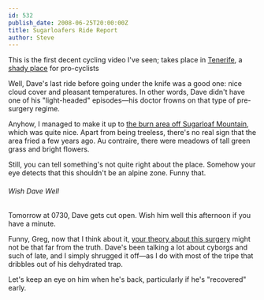 ```yaml
---
id: 532
publish_date: 2008-06-25T20:00:00Z
title: Sugarloafers Ride Report
author: Steve
---
```

  
This is the first decent cycling video I've seen; takes place in [Tenerife](http://tinyurl.com/47o4ba), a [shady place](http://boulderreport.bicycling.com/2007/06/index.html) for pro-cyclists

Well, Dave's last ride before going under the knife was a good one: nice cloud cover and pleasant temperatures. In other words, Dave didn't have one of his "light-headed" episodes—his doctor frowns on that type of pre-surgery regime.

Anyhow, I managed to make it up to [the burn area off Sugarloaf Mountain](http://www.flickr.com/photos/joshualawton/420722786/in/set-72157601025687779/), which was quite nice. Apart from being treeless, there's no real sign that the area fried a few years ago. Au contraire, there were meadows of tall green grass and bright flowers.

Still, you can tell something's not quite right about the place. Somehow your eye detects that this shouldn't be an alpine zone. Funny that.

###### Wish Dave Well

Tomorrow at 0730, Dave gets cut open. Wish him well this afternoon if you have a minute.

Funny, Greg, now that I think about it, [your theory about this surgery](http://www.flagstafffrenzy.org/2008/06/25/sugarloafers-ride-report#comment-770) might not be that far from the truth. Dave's been talking a lot about cyborgs and such of late, and I simply shrugged it off—as I do with most of the tripe that dribbles out of his dehydrated trap.

Let's keep an eye on him when he's back, particularly if he's "recovered" early.